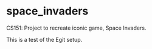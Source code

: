 # space_invaders
CS151: Project to recreate iconic game, Space Invaders.

This is a test of the Egit setup.
